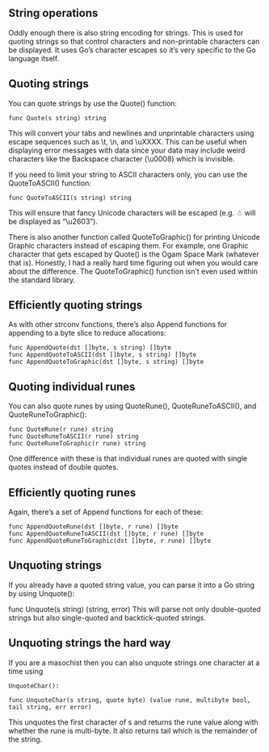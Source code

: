 ## String operations
Oddly enough there is also string encoding for strings. This is used for quoting strings so that control characters and non-printable characters can be displayed. It uses Go’s character escapes so it’s very specific to the Go language itself.

## Quoting strings
You can quote strings by use the Quote() function:
```
func Quote(s string) string
```
This will convert your tabs and newlines and unprintable characters using escape sequences such as \t, \n, and \uXXXX. This can be useful when displaying error messages with data since your data may include weird characters like the Backspace character (\u0008) which is invisible.

If you need to limit your string to ASCII characters only, you can use the QuoteToASCII() function:
```
func QuoteToASCII(s string) string
```
This will ensure that fancy Unicode characters will be escaped (e.g. ☃ will be displayed as “\u2603”).

There is also another function called QuoteToGraphic() for printing Unicode Graphic characters instead of escaping them. For example, one Graphic character that gets escaped by Quote() is the Ogam Space Mark (whatever that is). Honestly, I had a really hard time figuring out when you would care about the difference. The QuoteToGraphic() function isn’t even used within the standard library.

## Efficiently quoting strings
As with other strconv functions, there’s also Append functions for appending to a byte slice to reduce allocations:
```
func AppendQuote(dst []byte, s string) []byte
func AppendQuoteToASCII(dst []byte, s string) []byte
func AppendQuoteToGraphic(dst []byte, s string) []byte
```
## Quoting individual runes
You can also quote runes by using QuoteRune(), QuoteRuneToASCII(), and QuoteRuneToGraphic():
```
func QuoteRune(r rune) string
func QuoteRuneToASCII(r rune) string
func QuoteRuneToGraphic(r rune) string
```
One difference with these is that individual runes are quoted with single quotes instead of double quotes.

## Efficiently quoting runes
Again, there’s a set of Append functions for each of these:
```
func AppendQuoteRune(dst []byte, r rune) []byte
func AppendQuoteRuneToASCII(dst []byte, r rune) []byte
func AppendQuoteRuneToGraphic(dst []byte, r rune) []byte
```
## Unquoting strings
If you already have a quoted string value, you can parse it into a Go string by using Unquote():

func Unquote(s string) (string, error)
This will parse not only double-quoted strings but also single-quoted and backtick-quoted strings.

## Unquoting strings the hard way
If you are a masochist then you can also unquote strings one character at a time using 
```
UnquoteChar():

func UnquoteChar(s string, quote byte) (value rune, multibyte bool, tail string, err error)
```
This unquotes the first character of s and returns the rune value along with whether the rune is multi-byte. It also returns tail which is the remainder of the string.

